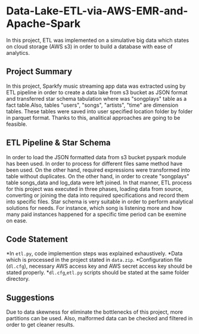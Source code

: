 # Data-Lake-ETL-via-AWS-EMR-and-Apache-Spark
In this project, ETL was implemented on a simulative big data which states on cloud storage (AWS s3) in order to build a database with ease of analytics.
## Project Summary
In this project, Sparkfy music streaming app data was extracted using by ETL pipeline in order to create a data lake from s3 bucket as JSON format and transferred star schema tabulation where was "songplays" table as a fact table.Also, tables "users", "songs", "artists", "time" are dimension tables. These tables were saved into user specified location folder by folder in parquet format. Thanks to this, analitical approaches are going to be feasible.

## ETL Pipeline & Star Schema
In order to load the JSON formatted data from s3 bucket pyspark module has been used. In order to process for different files same method have been used. On the other hand, required expressions were transformed into table without duplicates. On the other hand, in order to create "songplays" table songs_data and log_data were left joined. In that manner, ETL process for this project was executed in three phases, loading data from source, converting or joining the data into required specifications and record them into specific files. 
Star schema is very suitable in order to perform analytical solutions for needs. For instance, which song is listening more and how many paid instances happened for a specific time period can be exemine on ease. 

## Code Statement
*In `etl.py`, code implemention steps was explained exhaustively.
*Data which is processed in the project stated in `data.zip`.
*Configuration file (`dl.cfg`), necessary AWS access key and AWS secret access key should be stated properly.
*`dl.cfg`,`etl.py` scripts should be stated at the same folder directory.

## Suggestions
Due to data skewness for eliminate the bottlenecks of this project, more partitions can be used. Also, malformed data can be checked and filtered in order to get cleaner results.
